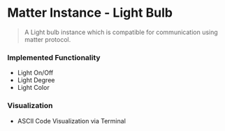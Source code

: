 # Matter Instance - Light Bulb

> A Light bulb instance which is compatible for communication using matter protocol.

### Implemented Functionality
- Light On/Off
- Light Degree
- Light Color

### Visualization
- ASCII Code Visualization via Terminal